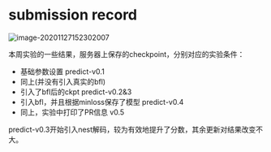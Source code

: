 # submission record

![image-20201127152302007](C:\Users\86435\AppData\Roaming\Typora\typora-user-images\image-20201127152302007.png)

本周实验的一些结果，服务器上保存的checkpoint，分别对应的实验条件：

- 基础参数设置 predict-v0.1
- 同上(并没有引入真实的bfl)
- 引入了bfl后的ckpt predict-v0.2&3
- 引入bfl，并且根据minloss保存了模型 predict-v0.4
- 同上，实验中打印了PR信息 v0.5

predict-v0.3开始引入nest解码，较为有效地提升了分数，其余更新对结果改变不大。